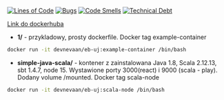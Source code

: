 [![Lines of Code](https://sonarcloud.io/api/project_badges/measure?project=eb-uj&metric=ncloc)](https://sonarcloud.io/dashboard?id=eb-uj)
[![Bugs](https://sonarcloud.io/api/project_badges/measure?project=eb-uj&metric=bugs)](https://sonarcloud.io/dashboard?id=eb-uj)
[![Code Smells](https://sonarcloud.io/api/project_badges/measure?project=eb-uj&metric=code_smells)](https://sonarcloud.io/dashboard?id=eb-uj)
[![Technical Debt](https://sonarcloud.io/api/project_badges/measure?project=eb-uj&metric=sqale_index)](https://sonarcloud.io/dashboard?id=eb-uj)

[Link do dockerhuba](https://hub.docker.com/repository/docker/devnevaan/eb-uj "Dockerhub")

* **1/** - przykladowy, prosty dockerfile. Docker tag example-container

```bash
docker run -it devnevaan/eb-uj:example-container /bin/bash
```

* **simple-java-scala/** - kontener z zainstalowana Java 1.8, Scala 2.12.13, sbt 1.4.7, node 15. Wystawione porty 3000(react) i 9000 (scala - play). Dodany volume /mounted.  Docker tag scala-node
```bash
docker run -it devnevaan/eb-uj:scala-node /bin/bash
```
